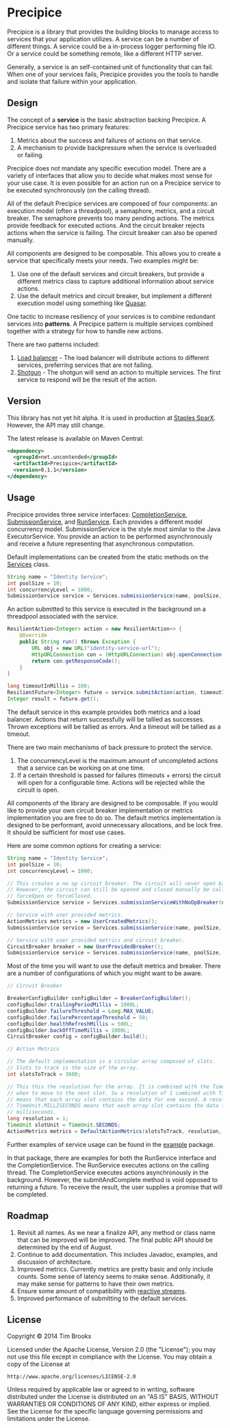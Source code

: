 # Precipice

Precipice is a library that provides the building blocks to manage access to services that your application utilizes. A service can be a number of different things. A service could be a in-process logger performing file IO. Or a service could be something remote, like a different HTTP server. 

Generally, a service is an self-contained unit of functionality that can fail. When one of your services fails, Precipice provides you the tools to handle and isolate that failure within your application.

## Design

The concept of a **service** is the basic abstraction backing Precipice. A Precipice service has two primary features:

1. Metrics about the success and failures of actions on that service.
2. A mechanism to provide backpressure when the service is overloaded or failing.

Precipice does not mandate any specific execution model. There are a variety of interfaces that allow you to decide what makes most sense for your use case. It is even possible for an action run on a Precipice service to be executed synchronously (on the calling thread).

All of the default Precipice services are composed of four components: an execution model (often a threadpool), a semaphore, metrics, and a circuit breaker. The semaphore prevents too many pending actions. The metrics provide feedback for executed actions. And the circuit breaker rejects actions when the service is failing. The circuit breaker can also be opened manually.

All components are designed to be composable. This allows you to create a service that specifically meets your needs. Two examples might be:

1. Use one of the default services and circuit breakers, but provide a different metrics class to capture additional information about service actions.
2. Use the default metrics and circuit breaker, but implement a different execution model using something like [Quasar](https://github.com/puniverse/quasar).

One tactic to increase resiliency of your services is to combine redundant services into **patterns**. A Precipice pattern is multiple services combined together with a strategy for how to handle new actions.

There are two patterns included:

1. [Load balancer](https://github.com/tbrooks8/Precipice/blob/master/doc/load-balancer.md) - The load balancer will distribute actions to different services, preferring services that are not failing.
2. [Shotgun](https://github.com/tbrooks8/Precipice/blob/master/doc/shotgun.md) - The shotgun will send an action to multiple services. The first service to respond will be the result of the action.

## Version

This library has not yet hit alpha. It is used in production at [Staples SparX](http://www.staples-sparx.com). However, the API may still change.

The latest release is available on Maven Central:

```xml
<dependency>
  <groupId>net.uncontended</groupId>
  <artifactId>Precipice</artifactId>
  <version>0.1.1</version>
</dependency>
```

## Usage

Precipice provides three service interfaces: [CompletionService](https://github.com/tbrooks8/Precipice/blob/master/src/main/java/net/uncontended/precipice/CompletionService.java), [SubmissionService](https://github.com/tbrooks8/Precipice/blob/master/src/main/java/net/uncontended/precipice/SubmissionService.java), and [RunService](https://github.com/tbrooks8/Precipice/blob/master/src/main/java/net/uncontended/precipice/RunService.java). Each provides a different model concurrency model. SubmissionService is the style most similar to the Java ExecutorService. You provide an action to be performed asynchronously and receive a future representing that asynchronous computation.

Default implementations can be created from the static methods on the [Services](https://github.com/tbrooks8/Precipice/blob/master/src/main/java/net/uncontended/precipice/Services.java) class.

```java
String name = "Identity Service";
int poolSize = 10;
int concurrencyLevel = 1000;
SubmissionService service = Services.submissionService(name, poolSize, concurrencyLevel);
```

An action submitted to this service is executed in the background on a threadpool associated with the service.

```java
ResilientAction<Integer> action = new ResilientAction<> {
    @Override
    public String run() throws Exception {
        URL obj = new URL("identity-service-url");
        HttpURLConnection con = (HttpURLConnection) obj.openConnection();
        return con.getResponseCode();
    }
}

long timeoutInMillis = 100;
ResilientFuture<Integer> future = service.submitAction(action, timeoutInMillis);
Integer result = future.get();
```

The default service in this example provides both metrics and a load balancer. Actions that return successfully will be tallied as successes. Thrown exceptions will be tallied as errors. And a timeout will be tallied as a timeout.

There are two main mechanisms of back pressure to protect the service.

1. The concurrencyLevel is the maximum amount of uncompleted actions that a service can be working on at one time.
2. If a certain threshold is passed for failures (timeouts + errors) the circuit will open for a configurable time. Actions will be rejected while the circuit is open.

All components of the library are designed to be composable. If you would like to provide your own circuit breaker implementation or metrics implementation you are free to do so. The default metrics implementation is designed to be performant, avoid unnecessary allocations, and be lock free. It should be sufficient for most use cases.

Here are some common options for creating a service:
```java
String name = "Identity Service";
int poolSize = 10;
int concurrencyLevel = 1000;

// This creates a no op circuit breaker. The circuit will never open based on failures.
// However, the circuit can still be opened and closed manually be calling 
// forceOpen or forceClosed.
SubmissionService service = Services.submissionServiceWithNoOpBreaker(name, poolSize, concurrencyLevel);

// Service with user provided metrics.
ActionMetrics metrics = new UserCreatedMetrics();
SubmissionService service = Services.submissionService(name, poolSize, concurrencyLevel, metrics);

// Service with user provided metrics and circuit breaker.
CircuitBreaker breaker = new UserProvidedBreaker();
SubmissionService service = Services.submissionService(name, poolSize, concurrencyLevel, metrics, breaker);
```

Most of the time you will want to use the default metrics and breaker. There are a number of configurations of which you might want to be aware.

```java
// Circuit Breaker

BreakerConfigBuilder configBuilder = BreakerConfigBuilder();
configBuilder.trailingPeriodMillis = 1000L;
configBuilder.failureThreshold = Long.MAX_VALUE;
configBuilder.failurePercentageThreshold = 50;
configBuilder.healthRefreshMillis = 500L;
configBuilder.backOffTimeMillis = 1000L;
CircuitBreaker config = configBuilder.build();

// Action Metrics

// The default implementation is a circular array composed of slots.
// Slots to track is the size of the array.
int slotsToTrack = 3600;

// This this the resolution for the array. It is combined with the TimeUnit to determine
// when to move to the next slot. So a resolution of 1 combined with TimeUnit.SECONDS
// means that each array slot contains the data for one second. A resolution of 500 with 
// TimeUnit.MILLISECONDS means that each array slot contains the data for 500
// milliseconds.
long resolution = 1;
TimeUnit slotUnit = TimeUnit.SECONDS;
ActionMetrics metrics = DefaultActionMetrics(slotsToTrack, resolution, slotUnit)
```

Further examples of service usage can be found in the [example](https://github.com/tbrooks8/Precipice/tree/master/src/test/java/net/uncontended/precipice/example) package.

In that package, there are examples for both the RunService interface and the CompletionService. The RunService executes actions on the calling thread. The CompletionService executes actions asynchronously in the background. However, the submitAndComplete method is void opposed to returning a future. To receive the result, the user supplies a promise that will be completed.

## Roadmap

1. Revisit all names. As we near a finalize API, any method or class name that can be improved will be improved. The final public API should be determined by the end of August.
2. Continue to add documentation. This includes Javadoc, examples, and discussion of architecture.
3. Improved metrics. Currently metrics are pretty basic and only include counts. Some sense of latency seems to make sense. Additionally, it may make sense for patterns to have their own metrics.
4. Ensure some amount of compatibility with [reactive streams](http://www.reactive-streams.org/).
5. Improved performance of submitting to the default services.

## License

Copyright © 2014 Tim Brooks

Licensed under the Apache License, Version 2.0 (the "License");
you may not use this file except in compliance with the License.
You may obtain a copy of the License at

    http://www.apache.org/licenses/LICENSE-2.0

Unless required by applicable law or agreed to in writing, software
distributed under the License is distributed on an "AS IS" BASIS,
WITHOUT WARRANTIES OR CONDITIONS OF ANY KIND, either express or implied.
See the License for the specific language governing permissions and
limitations under the License.